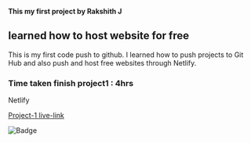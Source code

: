 **This my first project by Rakshith J**

## learned how to host website for free

This is my first code push to github. I learned how to push projects to Git Hub and also push and host free websites through Netlify.

### Time taken finish project1 : 4hrs

Netlify

[Project-1 live-link](https://live-class-project-1-rj.netlify.app/)

![Badge](https://img.shields.io/badge/Project1-live-brightgreen)
